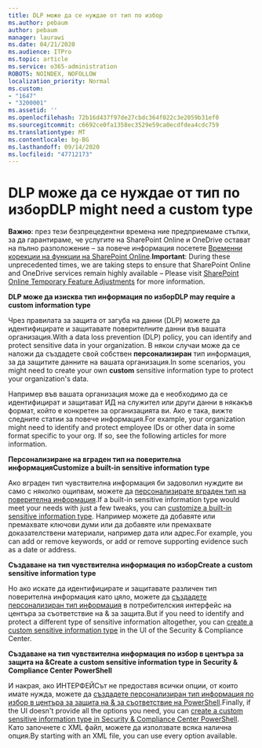 ```yaml
---
title: DLP може да се нуждае от тип по избор
ms.author: pebaum
author: pebaum
manager: laurawi
ms.date: 04/21/2020
ms.audience: ITPro
ms.topic: article
ms.service: o365-administration
ROBOTS: NOINDEX, NOFOLLOW
localization_priority: Normal
ms.custom:
- "1647"
- "3200001"
ms.assetid: ''
ms.openlocfilehash: 72b16d437f97de27cbdc364f022c3e2059b31ef0
ms.sourcegitcommit: c6692ce0fa1358ec3529e59ca0ecdfdea4cdc759
ms.translationtype: MT
ms.contentlocale: bg-BG
ms.lasthandoff: 09/14/2020
ms.locfileid: "47712173"
---
```

# <a name="dlp-might-need-a-custom-type"></a><span data-ttu-id="fef11-102">DLP може да се нуждае от тип по избор</span><span class="sxs-lookup"><span data-stu-id="fef11-102">DLP might need a custom type</span></span>

<span data-ttu-id="fef11-103">**Важно**: през тези безпрецедентни времена ние предприемаме стъпки, за да гарантираме, че услугите на SharePoint Online и OneDrive остават на пълно разположение – за повече информация посетете [Временни корекции на функции на SharePoint Online](https://aka.ms/ODSPAdjustments).</span><span class="sxs-lookup"><span data-stu-id="fef11-103">**Important**: During these unprecedented times, we are taking steps to ensure that SharePoint Online and OneDrive services remain highly available – Please visit [SharePoint Online Temporary Feature Adjustments](https://aka.ms/ODSPAdjustments) for more information.</span></span>

<span data-ttu-id="fef11-104">**DLP може да изисква тип информация по избор**</span><span class="sxs-lookup"><span data-stu-id="fef11-104">**DLP may require a custom information type**</span></span>

<span data-ttu-id="fef11-105">Чрез правилата за защита от загуба на данни (DLP) можете да идентифицирате и защитавате поверителните данни във вашата организация.</span><span class="sxs-lookup"><span data-stu-id="fef11-105">With a data loss prevention (DLP) policy, you can identify and protect sensitive data in your organization.</span></span> <span data-ttu-id="fef11-106">В някои случаи може да се наложи да създадете свой собствен **персонализиран** тип информация, за да защитите данните на вашата организация.</span><span class="sxs-lookup"><span data-stu-id="fef11-106">In some scenarios, you might need to create your own **custom** sensitive information type to protect your organization's data.</span></span>

<span data-ttu-id="fef11-107">Например във вашата организация може да е необходимо да се идентифицират и защитават ИД на служител или други данни в някакъв формат, който е конкретен за организацията ви. Ако е така, вижте следните статии за повече информация.</span><span class="sxs-lookup"><span data-stu-id="fef11-107">For example, your organization might need to identify and protect employee IDs or other data in some format specific to your org. If so, see the following articles for more information.</span></span>
  
 <span data-ttu-id="fef11-108">**Персонализиране на вграден тип на поверителна информация**</span><span class="sxs-lookup"><span data-stu-id="fef11-108">**Customize a built-in sensitive information type**</span></span>
  
<span data-ttu-id="fef11-109">Ако вграден тип чувствителна информация би задоволил нуждите ви само с няколко ощипвам, можете да [персонализирате вграден тип на поверителна информация](https://docs.microsoft.com/microsoft-365/compliance/customize-a-built-in-sensitive-information-type).</span><span class="sxs-lookup"><span data-stu-id="fef11-109">If a built-in sensitive information type would meet your needs with just a few tweaks, you can [customize a built-in sensitive information type](https://docs.microsoft.com/microsoft-365/compliance/customize-a-built-in-sensitive-information-type).</span></span> <span data-ttu-id="fef11-110">Например можете да добавяте или премахвате ключови думи или да добавяте или премахвате доказателствени материали, например дата или адрес.</span><span class="sxs-lookup"><span data-stu-id="fef11-110">For example, you can add or remove keywords, or add or remove supporting evidence such as a date or address.</span></span>
  
 <span data-ttu-id="fef11-111">**Създаване на тип чувствителна информация по избор**</span><span class="sxs-lookup"><span data-stu-id="fef11-111">**Create a custom sensitive information type**</span></span>
  
<span data-ttu-id="fef11-112">Но ако искате да идентифицирате и защитавате различен тип поверителна информация като цяло, можете да [създадете персонализиран тип информация](https://docs.microsoft.com/microsoft-365/compliance/create-a-custom-sensitive-information-type) в потребителския интерфейс на центъра за съответствие на & за защита.</span><span class="sxs-lookup"><span data-stu-id="fef11-112">But if you need to identify and protect a different type of sensitive information altogether, you can [create a custom sensitive information type](https://docs.microsoft.com/microsoft-365/compliance/create-a-custom-sensitive-information-type) in the UI of the Security & Compliance Center.</span></span>
  
<span data-ttu-id="fef11-113">**Създаване на тип чувствителна информация по избор в центъра за защита на &**</span><span class="sxs-lookup"><span data-stu-id="fef11-113">**Create a custom sensitive information type in Security & Compliance Center PowerShell**</span></span>

<span data-ttu-id="fef11-114">И накрая, ако ИНТЕРФЕЙСът не предоставя всички опции, от които имате нужда, можете да [създадете персонализиран тип информация по избор в центъра за защита на & за съответствие на PowerShell](https://docs.microsoft.com/microsoft-365/compliance/create-a-custom-sensitive-information-type-in-scc-powershell).</span><span class="sxs-lookup"><span data-stu-id="fef11-114">Finally, if the UI doesn't provide all the options you need, you can [create a custom sensitive information type in Security & Compliance Center PowerShell](https://docs.microsoft.com/microsoft-365/compliance/create-a-custom-sensitive-information-type-in-scc-powershell).</span></span> <span data-ttu-id="fef11-115">Като започнете с XML файл, можете да използвате всяка налична опция.</span><span class="sxs-lookup"><span data-stu-id="fef11-115">By starting with an XML file, you can use every option available.</span></span>
